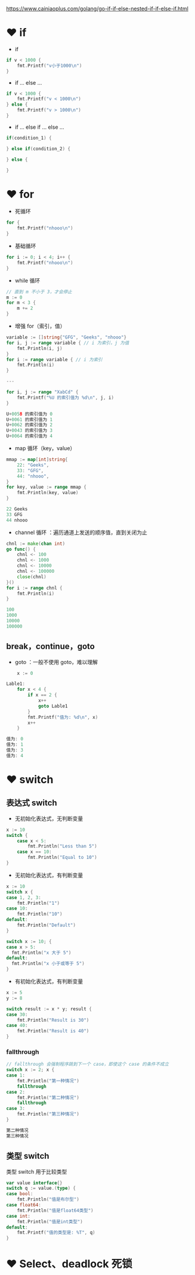 https://www.cainiaoplus.com/golang/go-if-if-else-nested-if-if-else-if.html

# ❤️ if
- if
```go
if v < 1000 {
	fmt.Printf("v小于1000\n")
}
```
- if … else …
```go
if v < 1000 {
	fmt.Printf("v < 1000\n")
} else {
	fmt.Printf("v > 1000\n")
}
```
- if … else if … else …
```go
if(condition_1) {

} else if(condition_2) {

} else {

}
```

# ❤️ for
- 死循环
```go
for {
    fmt.Printf("nhooo\n")
}
```
- 基础循环
```go
for i := 0; i < 4; i++ {
    fmt.Printf("nhooo\n")
}
```
- while 循环
```go
// 直到 m 不小于 3，才会停止
m := 0
for m < 3 {
    m += 2
}
```
- 增强 for（索引，值）
```go
variable := []string{"GFG", "Geeks", "nhooo"}
for i, j := range variable { // i 为索引，j 为值
    fmt.Println(i, j)
}
for i := range variable { // i 为索引
    fmt.Println(i)
}

---

for i, j := range "XabCd" {
    fmt.Printf("%U 的索引值为 %d\n", j, i)
}

U+0058 的索引值为 0
U+0061 的索引值为 1
U+0062 的索引值为 2
U+0043 的索引值为 3
U+0064 的索引值为 4
```
- map 循环（key，value）
```go
mmap := map[int]string{
    22: "Geeks",
    33: "GFG",
    44: "nhooo",
}
for key, value := range mmap {
    fmt.Println(key, value)
}

22 Geeks
33 GFG
44 nhooo
```
- channel 循环 ：遍历通道上发送的顺序值，直到关闭为止
```go
chnl := make(chan int)
go func() {
    chnl <- 100
    chnl <- 1000
    chnl <- 10000
    chnl <- 100000
    close(chnl)
}()
for i := range chnl {
    fmt.Println(i)
}

100
1000
10000
100000
```

## break，continue，goto
- goto ：一般不使用 goto，难以理解
```go
	x := 0

Lable1:
	for x < 4 {
		if x == 2 {
			x++
			goto Lable1
		}
		fmt.Printf("值为: %d\n", x)
		x++
	}

值为: 0
值为: 1
值为: 3
值为: 4
```

# ❤️ switch
## 表达式 switch
- 无初始化表达式，无判断变量
```go
x := 10
switch {
    case x < 5:
        fmt.Println("Less than 5")
    case x == 10:
        fmt.Println("Equal to 10")
}
```
- 无初始化表达式，有判断变量
```go
x := 10
switch x {
case 1, 2, 3:
	fmt.Println("1")
case 10:
	fmt.Println("10")
default:
	fmt.Println("Default")
}

switch x := 10; {
case x > 5:
  fmt.Println("x 大于 5")
default:
  fmt.Println("x 小于或等于 5")
}
```
- 有初始化表达式，有判断变量
```go
x := 5
y := 8

switch result := x * y; result {
case 30:
    fmt.Println("Result is 30")
case 40:
    fmt.Println("Result is 40")
}
```

### fallthrough
```go
// fallthrough 会强制程序跳到下一个 case，即使这个 case 的条件不成立
switch x := 2; x {
case 1:
    fmt.Println("第一种情况")
    fallthrough
case 2:
    fmt.Println("第二种情况")
    fallthrough
case 3:
    fmt.Println("第三种情况")
}

第二种情况
第三种情况
```

## 类型 switch
类型 switch 用于比较类型
```go
var value interface{}
switch q := value.(type) {
case bool:
    fmt.Println("值是布尔型")
case float64:
    fmt.Println("值是float64类型")
case int:
    fmt.Println("值是int类型")
default:
    fmt.Printf("值的类型是: %T", q)
}
```

# ❤️ Select、deadlock 死锁
